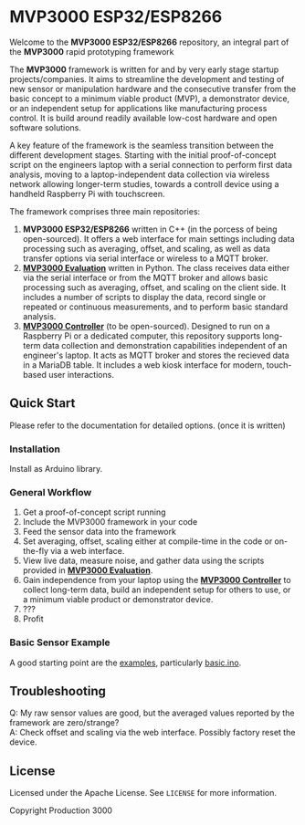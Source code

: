 # MVP3000 ESP32/ESP8266

Welcome to the **MVP3000 ESP32/ESP8266** repository, an integral part of the **MVP3000** rapid prototyping framework

The **MVP3000** framework is written for and by very early stage startup projects/companies. It aims to streamline the development and testing of new sensor or manipulation hardware and the consecutive transfer from the basic concept to a minimum viable product (MVP), a demonstrator device, or an independent setup for applications like manufacturing process control. It is build around readily available low-cost hardware and open software solutions.

A key feature of the framework is the seamless transition between the different development stages. Starting with the initial proof-of-concept script on the engineers laptop with a serial connection to perform first data analysis, moving to a laptop-independent data collection via wireless network allowing longer-term studies, towards a controll device using a handheld Raspberry Pi with touchscreen.

The framework comprises three main repositories:
1.  **MVP3000 ESP32/ESP8266** written in C++ (in the porcess of being open-sourced). It offers a web interface for main settings including data processing such as averaging, offset, and scaling, as well as data transfer options via serial interface or wireless to a MQTT broker.
2.  **[MVP3000 Evaluation](https://github.com/Production3000/mvp3000evaluation)** written in Python. The class receives data either via the serial interface or from the MQTT broker and allows basic processing such as averaging, offset, and scaling on the client side. It includes a number of scripts to display the data, record single or repeated or continuous measurements, and to perform basic standard analysis.
3.  **[MVP3000 Controller](https://github.com/Production3000/mvp3000controller)** (to be open-sourced). Designed to run on a Raspberry Pi or a dedicated computer, this repository supports long-term data collection and demonstration capabilities independent of an engineer's laptop. It acts as MQTT broker and stores the recieved data in a MariaDB table. It includes a web kiosk interface for modern, touch-based user interactions.



## Quick Start

Please refer to the documentation for detailed options. (once it is written)

### Installation

Install as Arduino library.


### General Workflow

1.  Get a proof-of-concept script running
1.  Include the MVP3000 framework in your code
3.  Feed the sensor data into the framework
4.  Set averaging, offset, scaling either at compile-time in the code or on-the-fly via a web interface.
5.  View live data, measure noise, and gather data using the scripts provided in **[MVP3000 Evaluation](https://github.com/Production3000/mvp3000evaluation)**.
6.  Gain independence from your laptop using the **[MVP3000 Controller](https://github.com/Production3000/mvp3000controller)** to collect long-term data, build an independent setup for others to use, or a minimum viable product or demonstrator device.
7.  ???
8.  Profit


### Basic Sensor Example

A good starting point are the [examples](https://github.com/Production3000/mvp3000/tree/main/examples), particularly [basic.ino](https://github.com/Production3000/mvp3000/tree/main/examples/basic.ino).



## Troubleshooting

Q: My raw sensor values are good, but the averaged values reported by the framework are zero/strange?  
A: Check offset and scaling via the web interface. Possibly factory reset the device.



## License

Licensed under the Apache License. See `LICENSE` for more information.

Copyright Production 3000
